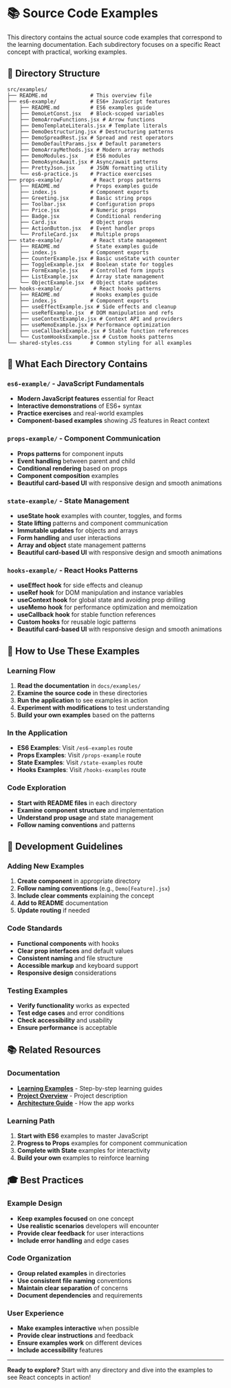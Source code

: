 # 📚 Source Code Examples

This directory contains the actual source code examples that correspond to the learning documentation. Each subdirectory focuses on a specific React concept with practical, working examples.

## 📁 Directory Structure

```
src/examples/
├── README.md              # This overview file
├── es6-example/           # ES6+ JavaScript features
│   ├── README.md          # ES6 examples guide
│   ├── DemoLetConst.jsx   # Block-scoped variables
│   ├── DemoArrowFunctions.jsx # Arrow functions
│   ├── DemoTemplateLiterals.jsx # Template literals
│   ├── DemoDestructuring.jsx # Destructuring patterns
│   ├── DemoSpreadRest.jsx # Spread and rest operators
│   ├── DemoDefaultParams.jsx # Default parameters
│   ├── DemoArrayMethods.jsx # Modern array methods
│   ├── DemoModules.jsx    # ES6 modules
│   ├── DemoAsyncAwait.jsx # Async/await patterns
│   ├── PrettyJson.jsx     # JSON formatting utility
│   └── es6-practice.js    # Practice exercises
├── props-example/          # React props patterns
│   ├── README.md          # Props examples guide
│   ├── index.js           # Component exports
│   ├── Greeting.jsx       # Basic string props
│   ├── Toolbar.jsx        # Configuration props
│   ├── Price.jsx          # Numeric props
│   ├── Badge.jsx          # Conditional rendering
│   ├── Card.jsx           # Object props
│   ├── ActionButton.jsx   # Event handler props
│   └── ProfileCard.jsx    # Multiple props
├── state-example/          # React state management
│   ├── README.md          # State examples guide
│   ├── index.js           # Component exports
│   ├── CounterExample.jsx # Basic useState with counter
│   ├── ToggleExample.jsx  # Boolean state for toggles
│   ├── FormExample.jsx    # Controlled form inputs
│   ├── ListExample.jsx    # Array state management
│   └── ObjectExample.jsx  # Object state updates
├── hooks-example/          # React hooks patterns
│   ├── README.md          # Hooks examples guide
│   ├── index.js           # Component exports
│   ├── useEffectExample.jsx # Side effects and cleanup
│   ├── useRefExample.jsx  # DOM manipulation and refs
│   ├── useContextExample.jsx # Context API and providers
│   ├── useMemoExample.jsx # Performance optimization
│   ├── useCallbackExample.jsx # Stable function references
│   └── CustomHooksExample.jsx # Custom hooks patterns
└── shared-styles.css      # Common styling for all examples
```

## 🎯 What Each Directory Contains

### **`es6-example/` - JavaScript Fundamentals**
- **Modern JavaScript features** essential for React
- **Interactive demonstrations** of ES6+ syntax
- **Practice exercises** and real-world examples
- **Component-based examples** showing JS features in React context

### **`props-example/` - Component Communication**
- **Props patterns** for component inputs
- **Event handling** between parent and child
- **Conditional rendering** based on props
- **Component composition** examples
- **Beautiful card-based UI** with responsive design and smooth animations

### **`state-example/` - State Management**
- **useState hook** examples with counter, toggles, and forms
- **State lifting** patterns and component communication
- **Immutable updates** for objects and arrays
- **Form handling** and user interactions
- **Array and object** state management patterns
- **Beautiful card-based UI** with responsive design and smooth animations

### **`hooks-example/` - React Hooks Patterns**
- **useEffect hook** for side effects and cleanup
- **useRef hook** for DOM manipulation and instance variables
- **useContext hook** for global state and avoiding prop drilling
- **useMemo hook** for performance optimization and memoization
- **useCallback hook** for stable function references
- **Custom hooks** for reusable logic patterns
- **Beautiful card-based UI** with responsive design and smooth animations

## 🚀 How to Use These Examples

### **Learning Flow**
1. **Read the documentation** in `docs/examples/`
2. **Examine the source code** in these directories
3. **Run the application** to see examples in action
4. **Experiment with modifications** to test understanding
5. **Build your own examples** based on the patterns

### **In the Application**
- **ES6 Examples**: Visit `/es6-examples` route
- **Props Examples**: Visit `/props-example` route
- **State Examples**: Visit `/state-examples` route
- **Hooks Examples**: Visit `/hooks-examples` route

### **Code Exploration**
- **Start with README files** in each directory
- **Examine component structure** and implementation
- **Understand prop usage** and state management
- **Follow naming conventions** and patterns

## 🔧 Development Guidelines

### **Adding New Examples**
1. **Create component** in appropriate directory
2. **Follow naming conventions** (e.g., `Demo[Feature].jsx`)
3. **Include clear comments** explaining the concept
4. **Add to README** documentation
5. **Update routing** if needed

### **Code Standards**
- **Functional components** with hooks
- **Clear prop interfaces** and default values
- **Consistent naming** and file structure
- **Accessible markup** and keyboard support
- **Responsive design** considerations

### **Testing Examples**
- **Verify functionality** works as expected
- **Test edge cases** and error conditions
- **Check accessibility** and usability
- **Ensure performance** is acceptable

## 📚 Related Resources

### **Documentation**
- **[Learning Examples](../../../docs/examples/)** - Step-by-step learning guides
- **[Project Overview](../../../docs/PROJECT_OVERVIEW.md)** - Project description
- **[Architecture Guide](../../../docs/ARCHITECTURE.md)** - How the app works

### **Learning Path**
1. **Start with ES6** examples to master JavaScript
2. **Progress to Props** examples for component communication
3. **Complete with State** examples for interactivity
4. **Build your own** examples to reinforce learning

## 🎓 Best Practices

### **Example Design**
- **Keep examples focused** on one concept
- **Use realistic scenarios** developers will encounter
- **Provide clear feedback** for user interactions
- **Include error handling** and edge cases

### **Code Organization**
- **Group related examples** in directories
- **Use consistent file naming** conventions
- **Maintain clear separation** of concerns
- **Document dependencies** and requirements

### **User Experience**
- **Make examples interactive** when possible
- **Provide clear instructions** and feedback
- **Ensure examples work** on different devices
- **Include accessibility** features

---

**Ready to explore?** Start with any directory and dive into the examples to see React concepts in action!
